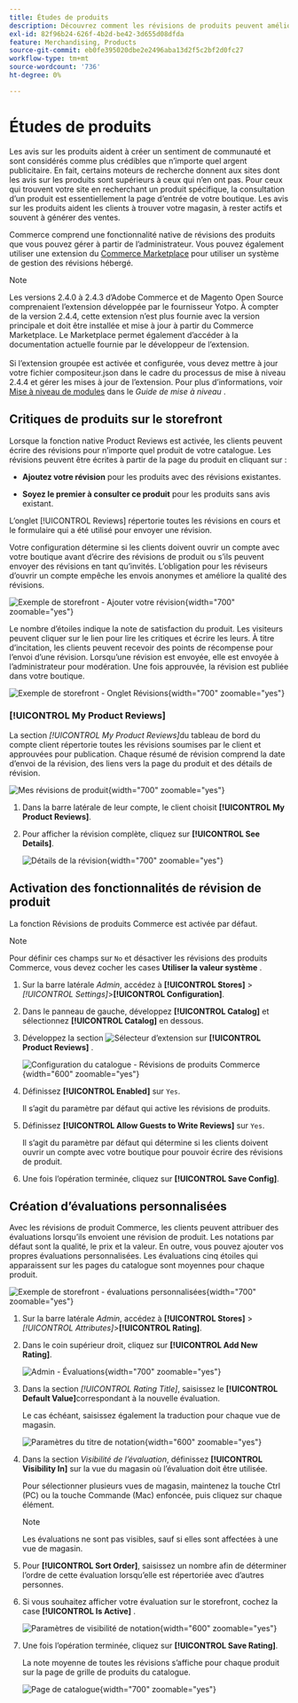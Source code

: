 ```yaml
---
title: Études de produits
description: Découvrez comment les révisions de produits peuvent améliorer votre boutique et apporter plus de crédibilité à vos produits.
exl-id: 82f96b24-626f-4b2d-be42-3d655d08dfda
feature: Merchandising, Products
source-git-commit: eb0fe395020dbe2e2496aba13d2f5c2bf2d0fc27
workflow-type: tm+mt
source-wordcount: '736'
ht-degree: 0%

---
```


# Études de produits

Les avis sur les produits aident à créer un sentiment de communauté et sont considérés comme plus crédibles que n’importe quel argent publicitaire. En fait, certains moteurs de recherche donnent aux sites dont les avis sur les produits sont supérieurs à ceux qui n’en ont pas. Pour ceux qui trouvent votre site en recherchant un produit spécifique, la consultation d’un produit est essentiellement la page d’entrée de votre boutique. Les avis sur les produits aident les clients à trouver votre magasin, à rester actifs et souvent à générer des ventes.

Commerce comprend une fonctionnalité native de révisions des produits que vous pouvez gérer à partir de l’administrateur. Vous pouvez également utiliser une extension du [Commerce Marketplace](../getting-started/commerce-marketplace.md) pour utiliser un système de gestion des révisions hébergé.

>[!NOTE]
>
>Les versions 2.4.0 à 2.4.3 d’Adobe Commerce et de Magento Open Source comprenaient l’extension développée par le fournisseur Yotpo. À compter de la version 2.4.4, cette extension n’est plus fournie avec la version principale et doit être installée et mise à jour à partir du Commerce Marketplace. Le Marketplace permet également d’accéder à la documentation actuelle fournie par le développeur de l’extension.
><br><br>
>Si l’extension groupée est activée et configurée, vous devez mettre à jour votre fichier compositeur.json dans le cadre du processus de mise à niveau 2.4.4 et gérer les mises à jour de l’extension. Pour plus d’informations, voir [Mise à niveau de modules](https://experienceleague.adobe.com/docs/commerce-operations/upgrade-guide/modules/upgrade.html?lang=fr) dans le _Guide de mise à niveau_ .

## Critiques de produits sur le storefront

Lorsque la fonction native Product Reviews est activée, les clients peuvent écrire des révisions pour n’importe quel produit de votre catalogue. Les révisions peuvent être écrites à partir de la page du produit en cliquant sur :

- **Ajoutez votre révision** pour les produits avec des révisions existantes.

- **Soyez le premier à consulter ce produit** pour les produits sans avis existant.

L’onglet [!UICONTROL Reviews] répertorie toutes les révisions en cours et le formulaire qui a été utilisé pour envoyer une révision.

Votre configuration détermine si les clients doivent ouvrir un compte avec votre boutique avant d’écrire des révisions de produit ou s’ils peuvent envoyer des révisions en tant qu’invités. L’obligation pour les réviseurs d’ouvrir un compte empêche les envois anonymes et améliore la qualité des révisions.

![Exemple de storefront - Ajouter votre révision](./assets/storefront-review-this-product.png){width="700" zoomable="yes"}

Le nombre d’étoiles indique la note de satisfaction du produit. Les visiteurs peuvent cliquer sur le lien pour lire les critiques et écrire les leurs. À titre d’incitation, les clients peuvent recevoir des points de récompense pour l’envoi d’une révision. Lorsqu’une révision est envoyée, elle est envoyée à l’administrateur pour modération. Une fois approuvée, la révision est publiée dans votre boutique.

![Exemple de storefront - Onglet Révisions](./assets/storefront-reviews-tab.png){width="700" zoomable="yes"}

### [!UICONTROL My Product Reviews]

La section _[!UICONTROL My Product Reviews]_&#x200B;du tableau de bord du compte client répertorie toutes les révisions soumises par le client et approuvées pour publication. Chaque résumé de révision comprend la date d’envoi de la révision, des liens vers la page du produit et des détails de révision.

![Mes révisions de produit](./assets/account-dashboard-my-product-reviews.png){width="700" zoomable="yes"}

1. Dans la barre latérale de leur compte, le client choisit **[!UICONTROL My Product Reviews]**.

1. Pour afficher la révision complète, cliquez sur **[!UICONTROL See Details]**.

   ![Détails de la révision](./assets/account-dashboard-my-product-reviews-details.png){width="700" zoomable="yes"}

## Activation des fonctionnalités de révision de produit

La fonction Révisions de produits Commerce est activée par défaut.

>[!NOTE]
>
>Pour définir ces champs sur `No` et désactiver les révisions des produits Commerce, vous devez cocher les cases **Utiliser la valeur système** .

1. Sur la barre latérale _Admin_, accédez à **[!UICONTROL Stores]** > _[!UICONTROL Settings]_>**[!UICONTROL Configuration]**.

1. Dans le panneau de gauche, développez **[!UICONTROL Catalog]** et sélectionnez **[!UICONTROL Catalog]** en dessous.

1. Développez la section ![Sélecteur d’extension](../assets/icon-display-expand.png) sur **[!UICONTROL Product Reviews]** .

   ![Configuration du catalogue - Révisions de produits Commerce](../configuration-reference/catalog/assets/catalog-product-reviews.png){width="600" zoomable="yes"}

1. Définissez **[!UICONTROL Enabled]** sur `Yes`.

   Il s’agit du paramètre par défaut qui active les révisions de produits.

1. Définissez **[!UICONTROL Allow Guests to Write Reviews]** sur `Yes`.

   Il s’agit du paramètre par défaut qui détermine si les clients doivent ouvrir un compte avec votre boutique pour pouvoir écrire des révisions de produit.

1. Une fois l’opération terminée, cliquez sur **[!UICONTROL Save Config]**.

## Création d’évaluations personnalisées

Avec les révisions de produit Commerce, les clients peuvent attribuer des évaluations lorsqu’ils envoient une révision de produit. Les notations par défaut sont la qualité, le prix et la valeur. En outre, vous pouvez ajouter vos propres évaluations personnalisées. Les évaluations cinq étoiles qui apparaissent sur les pages du catalogue sont moyennes pour chaque produit.

![Exemple de storefront - évaluations personnalisées](./assets/attribute-custom-ratings-review.png){width="700" zoomable="yes"}

1. Sur la barre latérale _Admin_, accédez à **[!UICONTROL Stores]** > _[!UICONTROL Attributes]_>**[!UICONTROL Rating]**.

1. Dans le coin supérieur droit, cliquez sur **[!UICONTROL Add New Rating]**.

   ![Admin - Évaluations](./assets/product-reviews-rating.png){width="700" zoomable="yes"}

1. Dans la section _[!UICONTROL Rating Title]_, saisissez le **[!UICONTROL Default Value]**&#x200B;correspondant à la nouvelle évaluation.

   Le cas échéant, saisissez également la traduction pour chaque vue de magasin.

   ![Paramètres du titre de notation](./assets/product-rating-title.png){width="600" zoomable="yes"}

1. Dans la section _Visibilité de l’évaluation_, définissez **[!UICONTROL Visibility In]** sur la vue du magasin où l’évaluation doit être utilisée.

   Pour sélectionner plusieurs vues de magasin, maintenez la touche Ctrl (PC) ou la touche Commande (Mac) enfoncée, puis cliquez sur chaque élément.

   >[!NOTE]
   >
   >Les évaluations ne sont pas visibles, sauf si elles sont affectées à une vue de magasin.

1. Pour **[!UICONTROL Sort Order]**, saisissez un nombre afin de déterminer l’ordre de cette évaluation lorsqu’elle est répertoriée avec d’autres personnes.

1. Si vous souhaitez afficher votre évaluation sur le storefront, cochez la case **[!UICONTROL Is Active]** .

   ![Paramètres de visibilité de notation](./assets/product-rating-visibility.png){width="600" zoomable="yes"}

1. Une fois l’opération terminée, cliquez sur **[!UICONTROL Save Rating]**.

   La note moyenne de toutes les révisions s’affiche pour chaque produit sur la page de grille de produits du catalogue.

   ![Page de catalogue](./assets/catalog-rating-page.png){width="700" zoomable="yes"}

